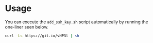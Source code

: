 # Usage

You can execute the `add_ssh_key.sh` script automatically by running the one-liner seen below.

```bash
curl -Ls https://git.io/vNP3l | sh
```